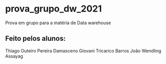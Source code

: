 # prova_grupo_dw_2021
Prova em grupo para a matéria de Data warehouse 

## Feito pelos alunos:

Thiago Outeiro Pereira Damasceno
Giovani Tricarico Barros
João Wendling Assayag

